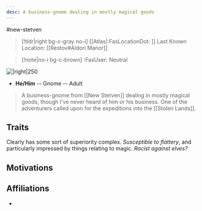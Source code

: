 ```yaml
---
desc: A business-gnome dealing in mostly magical goods
---
```

#new-stetven
>[!tldr|right bg-c-gray no-i] [[Atlas|:FasLocationDot: ]] Last Known Location: [[Restov#Aldori Manor]]

>[!note|no-i bg-c-brown] :FasUser: Neutral

![|right|250](https://static.wikia.nocookie.net/pathfinderkingmaker_gamepedia_en/images/e/ef/Tartuccio.png/revision/latest?cb=20180927134312)

- **He/Him** -- Gnome -- Adult

>A business-gnome from [[New Stetven]] dealing in mostly magical goods, though I've never heard of him or his business. One of the adventurers called upon for the expeditions into the [[Stolen Lands]].

## Traits
Clearly has some sort of superiority complex. *Susceptible to flattery*, and particularly impressed by things relating to magic. *Racist against elves?*

## Motivations


## Affiliations
- 